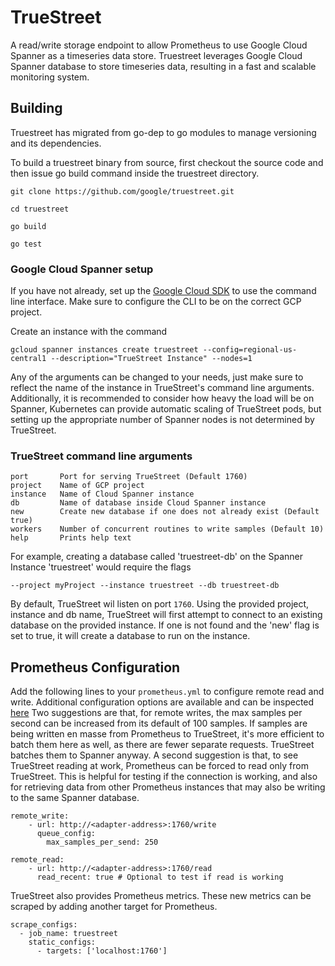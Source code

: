 # TrueStreet
A read/write storage endpoint to allow Prometheus to use Google Cloud Spanner
as a timeseries data store. Truestreet leverages Google Cloud Spanner database
to store timeseries data, resulting in a fast and scalable monitoring system.

## Building
Truestreet has migrated from go-dep to go modules to manage versioning and its
dependencies.

To build a truestreet binary from source, first checkout the source code and
then issue go build command inside the truestreet directory.

```shell
git clone https://github.com/google/truestreet.git
```

```shell
cd truestreet
```

```shell
go build
```

```shell
go test
```

### Google Cloud Spanner setup

If you have not already, set up the
[Google Cloud SDK](https://cloud.google.com/sdk/) to use the command line
interface. Make sure to configure the CLI to be on the correct GCP project.

Create an instance with the command

```shell
gcloud spanner instances create truestreet --config=regional-us-central1 --description="TrueStreet Instance" --nodes=1
```

Any of the arguments can be changed to your needs, just make sure to reflect the
name of the instance in TrueStreet's command line arguments. Additionally, it is
recommended to consider how heavy the load will be on Spanner, Kubernetes can
provide automatic scaling of TrueStreet pods, but setting up the appropriate
number of Spanner nodes is not determined by TrueStreet.

### TrueStreet command line arguments

```
port       Port for serving TrueStreet (Default 1760)
project    Name of GCP project
instance   Name of Cloud Spanner instance
db         Name of database inside Cloud Spanner instance
new        Create new database if one does not already exist (Default true)
workers    Number of concurrent routines to write samples (Default 10)
help       Prints help text
```

For example, creating a database called 'truestreet-db' on the Spanner Instance
'truestreet' would require the flags

```
--project myProject --instance truestreet --db truestreet-db
```

By default, TrueStreet wil listen on port `1760`. Using the provided project,
instance and db name, TrueStreet will first attempt to connect to an existing
database on the provided instance. If one is not found and the 'new' flag is set
to true, it will create a database to run on the instance.

## Prometheus Configuration

Add the following lines to your `prometheus.yml` to configure remote read and
write. Additional configuration options are available and can be inspected
[here](https://prometheus.io/docs/prometheus/latest/configuration/configuration/#remote_write)
Two suggestions are that, for remote writes, the max samples per second can be
increased from its default of 100 samples. If samples are being written en
masse from Prometheus to TrueStreet, it's more efficient to batch them here as
well, as there are fewer separate requests. TrueStreet batches them to Spanner
anyway. A second suggestion is that, to see TrueStreet reading at work,
Prometheus can be forced to read only from TrueStreet. This is helpful for
testing if the connection is working, and also for retrieving data from other
Prometheus instances that may also be writing to the same Spanner database.

```
remote_write:
    - url: http://<adapter-address>:1760/write
      queue_config:
        max_samples_per_send: 250

remote_read:
    - url: http://<adapter-address>:1760/read
      read_recent: true # Optional to test if read is working
```

TrueStreet also provides Prometheus metrics. These new metrics can be scraped by
adding another target for Prometheus.

```
scrape_configs:
  - job_name: truestreet
    static_configs:
      - targets: ['localhost:1760']
```
